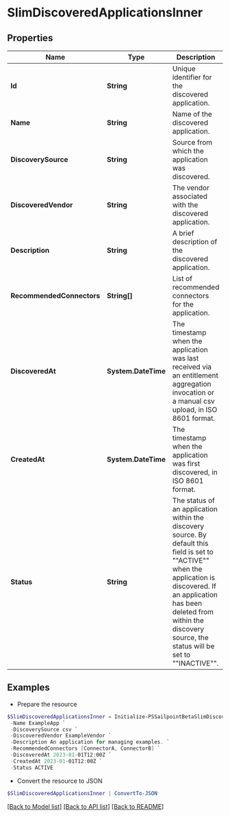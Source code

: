 # SlimDiscoveredApplicationsInner
## Properties

Name | Type | Description | Notes
------------ | ------------- | ------------- | -------------
**Id** | **String** | Unique identifier for the discovered application. | [optional] 
**Name** | **String** | Name of the discovered application. | [optional] 
**DiscoverySource** | **String** | Source from which the application was discovered. | [optional] 
**DiscoveredVendor** | **String** | The vendor associated with the discovered application. | [optional] 
**Description** | **String** | A brief description of the discovered application. | [optional] 
**RecommendedConnectors** | **String[]** | List of recommended connectors for the application. | [optional] 
**DiscoveredAt** | **System.DateTime** | The timestamp when the application was last received via an entitlement aggregation invocation  or a manual csv upload, in ISO 8601 format. | [optional] 
**CreatedAt** | **System.DateTime** | The timestamp when the application was first discovered, in ISO 8601 format. | [optional] 
**Status** | **String** | The status of an application within the discovery source.  By default this field is set to &quot;&quot;ACTIVE&quot;&quot; when the application is discovered.  If an application has been deleted from within the discovery source, the status will be set to &quot;&quot;INACTIVE&quot;&quot;. | [optional] 

## Examples

- Prepare the resource
```powershell
$SlimDiscoveredApplicationsInner = Initialize-PSSailpointBetaSlimDiscoveredApplicationsInner  -Id null `
 -Name ExampleApp `
 -DiscoverySource csv `
 -DiscoveredVendor ExampleVendor `
 -Description An application for managing examples. `
 -RecommendedConnectors [ConnectorA, ConnectorB] `
 -DiscoveredAt 2023-01-01T12:00Z `
 -CreatedAt 2023-01-01T12:00Z `
 -Status ACTIVE
```

- Convert the resource to JSON
```powershell
$SlimDiscoveredApplicationsInner | ConvertTo-JSON
```

[[Back to Model list]](../README.md#documentation-for-models) [[Back to API list]](../README.md#documentation-for-api-endpoints) [[Back to README]](../README.md)

